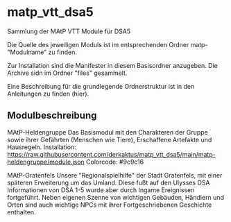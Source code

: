 # matp_vtt_dsa5
Sammlung der MAtP VTT Module für DSA5

Die Quelle des jeweiligen Moduls ist im entsprechenden Ordner matp-"Modulname" zu finden.

Zur Installation sind die Manifester in diesem Basisordner anzugeben. Die Archive sidn im Ordner "files" gesammelt.

Eine Beschreibung für die grundlegende Ordnerstruktur ist in den Anleitungen zu finden (hier).

## Modulbeschreibung

MAtP-Heldengruppe
Das Basismodul mit den Charakteren der Gruppe sowie ihrer Gefährten (Menschen wie Tiere), Erschaffene Artefakte und Hausregeln.
Installation: https://raw.githubusercontent.com/derkaktus/matp_vtt_dsa5/main/matp-heldengruppe/module.json
Colorcode: #9c9c16

MAtP-Gratenfels
Unsere "Regionalspielhilfe" der Stadt Gratenfels, mit einer späteren Erweiterung um das Umland. Diese fußt auf den Ulysses DSA Informationen von DSA 1-5 wurde aber durch Ingame Ereignissen fortgeführt.
Neben eigenen Szenne von wichtigen Gebäuden, Händlern und Orten sind auch wichtige NPCs mit ihrer Fortgeschriebenen Geschichte enthalten.  
